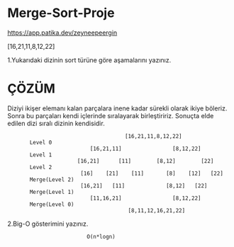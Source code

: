 # Merge-Sort-Proje
https://app.patika.dev/zeyneepeergin

[16,21,11,8,12,22]

1.Yukarıdaki dizinin sort türüne göre aşamalarını yazınız.

# ÇÖZÜM
Diziyi ikişer elemanı kalan parçalara inene kadar sürekli olarak ikiye böleriz. Sonra bu parçaları kendi içlerinde sıralayarak birleştiririz. Sonuçta elde edilen dizi sıralı dizinin kendisidir.

                                         [16,21,11,8,12,22]
           Level 0 
                              [16,21,11]                [8,12,22]
           Level 1
                          [16,21]      [11]        [8,12]        [22]
           Level 2
                           [16]    [21]    [11]       [8]    [12]   [22]
           Merge(Level 2)
                           [16,21]   [11]             [8,12]   [22]
           Merge(Level 1)
                              [11,16,21]                [8,12,22] 
           Merge(Level 0)
                                          [8,11,12,16,21,22]
																
2.Big-O gösterimini yazınız.		
	             
							 O(n*logn)
	
																
